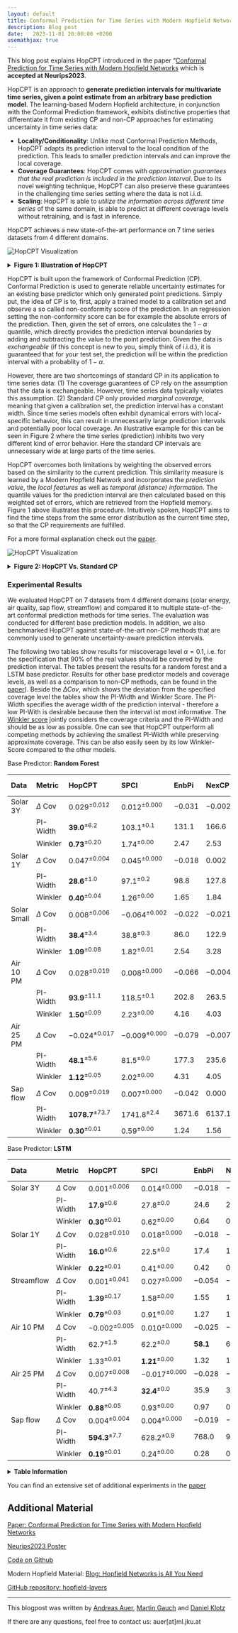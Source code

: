 ```yaml
---
layout: default
title: Conformal Prediction for Time Series with Modern Hopfield Networks
description: Blog post
date:   2023-11-01 20:00:00 +0200
usemathjax: true
---
```


<link rel="stylesheet" href="assets/css/accordion.css">

This blog post explains HopCPT introduced in the paper “[Conformal Prediction for Time Series with Modern Hopfield Networks](https://arxiv.org/abs/2303.12783) which is **accepted at Neurips2023**.

HopCPT is an approach to **generate prediction intervals for multivariate time series, given a point estimate from an arbitrary base prediction model**.
The learning-based Modern Hopfield architecture, in conjunction with the Conformal Prediction framework, exhibits distinctive properties that differentiate it from existing CP and non-CP approaches for estimating uncertainty in time series data:

- **Locality/Conditionality**: Unlike most Conformal Prediction Methods, HopCPT adapts its prediction interval to the local condition of the prediction. This leads to smaller prediction intervals and can improve the local coverage.
- **Coverage Guarantees**: HopCPT comes with *approximation guarantees that the real prediction is included in the prediction interval*. Due to its novel weighting technique, HopCPT can also preserve these guarantees in the challenging time series setting where the data is not i.i.d. 
- **Scaling**: HopCPT is able to *utilize the information across different time series* of the same domain, is able to predict at different coverage levels without retraining, and is fast in inference.

HopCPT achieves a new state-of-the-art performance on 7 time series datasets from 4 different domains.

![HopCPT Visualization](/assets/Figure1_Animated_higherRes.gif)
<details>
  <summary> <strong>Figure 1: Illustration of HopCPT</strong> </summary>
  HopCPT find the relevant time steps of the past and retrieves its errors with a weighting. Then a weighted CP interval is build.
</details>

HopCPT is built upon the framework of Conformal Prediction (CP).
Conformal Prediction is used to generate reliable uncertainty estimates for an existing base predictor which only generated point predictions.
Simply put, the idea of CP is to, first, apply a trained model to a calibration set and observe a so called non-conformity score of the prediction.
In an regression setting the non-conformity score can be for example the absolute errors of the prediction.
Then, given the set of errors, one calculates the $1-\alpha$ quantile, which directly provides the prediction interval boundaries by adding and subtracting the value to the point prediction.
Given the data is *exchangeable* (if this concept is new to you, simply think of i.i.d.), it is guaranteed that for your test set, the prediction will be within the prediction interval with a probablity of  $1-\alpha$.

However, there are two shortcomings of standard CP in its application to time series data:
(1) The coverage guarantees of CP rely on the assumption that the data is exchangeable. However, time series data typically violates this assumption.
(2) Standard CP only provided *marginal coverage*, meaning that given a calibration set, the prediction interval has a constant width.
Since time series models often exhibit dynamical errors with local-specific behavior, this can result in unnecessarily large prediction intervals and potentially poor local coverage.
An illustrative example for this can be seen in Figure 2 where the time series (prediction) inhibits two very different kind of error behavior. Here the standard CP intervals are unnecessary wide at large parts of the time series.

HopCPT overcomes both limitations by weighting the observed errors based on the similarity to the current prediction. This similarity measure is learned by a Modern Hopfield Network and incorporates the *prediction value*, the *local features* as well as *temporal (distance) information*.
The quantile values for the prediction interval are then calculated based on this weighted set of errors, which are retrieved from the Hopfield memory. 
Figure 1 above illustrates this procedure.
Intuitively spoken, HopCPT aims to find  the time steps from the same error distribution as the current time step, so that the CP requirements are fulfilled.

For a more formal explanation check out the [paper](https://arxiv.org/abs/2303.12783).

![HopCPT Visualization](/assets/blogpost_toy.png)
<details>
  <summary> <strong>Figure 2:  HopCPT Vs. Standard CP</strong> </summary>
  HopCPT is able to capture the different error distributions of the time series and adapts the prediction interval accordingly.
  Standard CP build only a marginal prediction interval which is very inefficent for the low error part of the time series
</details>

### Experimental Results

We evaluated HopCPT on 7 datasets from 4 different domains (solar energy, air quality, sap flow, streamflow) and compared it to multiple state-of-the-art conformal prediction methods for time series. The evaluation was conducted for different base prediction models. In addition, we also benchmarked HopCPT against state-of-the-art non-CP methods that are commonly used to generate uncertainty-aware prediction intervals.

The following two tables show results for miscoverage level $\alpha=0.1$, i.e. for the specification that 90% of the real values should be covered by the prediction interval. The tables present the results for a random forest and a LSTM base predictor. Results for other base predictor models and coverage levels, as well as a comparison to non-CP methods, can be found in the [paper](https://arxiv.org/abs/2303.12783)).
Beside the $\Delta Cov$,  which shows the deviation from the specified coverage level the tables show the PI-Width and Winkler Score. The  PI-Width specifies the average width of the prediction interval - therefore a low PI-With is desirable because then the interval ist most informative. The [Winkler score](https://otexts.com/fpp3/distaccuracy.html) jointly considers the coverage criteria and the PI-Width and should be as low as possible.
One can see that HopCPT outperform all competing methods by achieving the smallest PI-Width while preserving approximate coverage.
This can be also easily seen by its low Winkler-Score compared to the other models.


Base Predictor: **Random Forest**

| Data | Metric | HopCPT | SPCI | EnbPi | NexCP | CopulaCPTS | CP/CF-RNN |  
|:------------|:-------------|:----------------------------|:---------------------|:---------|:---------|:-----------|:----------|  
| Solar 3Y | $\Delta$ Cov | $0.029^{\pm 0.012}$ | $0.012^{\pm 0.000}$ | $-0.031$ | $-0.002$ | $0.005$ | $0.004$ |  
|  | PI-Width | $\textbf{39.0}^{\pm 6.2}$ | $103.1^{\pm 0.1}$ | $131.1$ | $166.6$ | $174.9$ | $174.6$ |  
|  | Winkler | $\textbf{0.73}^{\pm 0.20}$ | $1.74^{\pm 0.00}$ | $2.47$ | $2.53$ | $2.75$ | $2.76$ |  
| Solar 1Y | $\Delta$ Cov | $0.047^{\pm 0.004}$ | $0.045^{\pm 0.000}$ | $-0.018$ | $0.002$ | $0.056$ | $0.063$ |  
|  | PI-Width | $\textbf{28.6}^{\pm 1.0}$ | $97.1^{\pm 0.2}$ | $98.8$ | $127.8$ | $182.4$ | $204.9$ |  
|  | Winkler | $\textbf{0.40}^{\pm 0.04}$ | $1.26^{\pm 0.00}$ | $1.65$ | $1.84$ | $2.10$ | $2.30$ |  
| Solar Small | $\Delta$ Cov | $0.008^{\pm 0.006}$ | $-0.064^{\pm 0.002}$ | $-0.022$ | $-0.021$ | $-0.027$ | $-0.025$ |  
|  | PI-Width | $\textbf{38.4}^{\pm 3.4}$ | $38.8^{\pm 0.3}$ | $86.0$ | $122.9$ | $110.4$ | $111.4$ |  
|  | Winkler | $\textbf{1.09}^{\pm 0.08}$ | $1.82^{\pm 0.01}$ | $2.54$ | $3.28$ | $3.47$ | $3.48$ |  
| Air 10 PM | $\Delta$ Cov | $0.028^{\pm 0.019}$ | $0.008^{\pm 0.000}$ | $-0.066$ | $-0.004$ | $-0.019$ | $-0.033$ |  
|  | PI-Width | $\textbf{93.9}^{\pm 11.1}$ | $118.5^{\pm 0.1}$ | $202.8$ | $263.5$ | $243.1$ | $229.8$ |  
|  | Winkler | $\textbf{1.50}^{\pm 0.09}$ | $2.23^{\pm 0.00}$ | $4.16$ | $4.03$ | $4.94$ | $4.98$ |  
| Air 25 PM | $\Delta$ Cov | $-0.024^{\pm 0.017}$ | $-0.009^{\pm 0.000}$ | $-0.079$ | $-0.007$ | $-0.025$ | $-0.042$ |  
|  | PI-Width | $\textbf{48.1}^{\pm 5.6}$ | $81.5^{\pm 0.0}$ | $177.3$ | $235.6$ | $212.6$ | $203.5$ |  
|  | Winkler | $\textbf{1.12}^{\pm 0.05}$ | $2.02^{\pm 0.00}$ | $4.31$ | $4.05$ | $4.94$ | $4.98$ |  
| Sap flow | $\Delta$ Cov | $0.009^{\pm 0.019}$ | $0.007^{\pm 0.000}$ | $-0.042$ | $0.000$ | $0.014$ | $0.005$ |  
|  | PI-Width | $\textbf{1078.7}^{\pm 73.7}$ | $1741.8^{\pm 2.4}$ | $3671.6$ | $6137.1$ | $7131.1$ | $7201.5$ |  
|  | Winkler | $\textbf{0.30}^{\pm 0.01}$ | $0.59^{\pm 0.00}$ | $1.24$ | $1.56$ | $1.76$ | $1.80$ |

Base Predictor: **LSTM**

| Data | Metric | HopCPT | SPCI | EnbPi | NexCP | CopulaCPTS | CP/CF-RNN |  
|:-----------|:-------------|:---------------------------|:---------------------------|:----------------|:---------|:-----------|:----------|  
| Solar 3Y | $\Delta$ Cov | $0.001^{\pm 0.006}$ | $0.014^{\pm 0.000}$ | $-0.018$ | $-0.001$ | $0.007$ | $0.007$ |  
|  | PI-Width | $\textbf{17.9}^{\pm 0.6}$ | $27.8^{\pm 0.0}$ | $24.6$ | $28.2$ | $31.9$ | $33.0$ |  
|  | Winkler | $\textbf{0.30}^{\pm 0.01}$ | $0.62^{\pm 0.00}$ | $0.64$ | $0.63$ | $0.68$ | $0.70$ |  
| Solar 1Y | $\Delta$ Cov | $0.028^{\pm 0.010}$ | $0.018^{\pm 0.000}$ | $-0.018$ | $-0.001$ | $0.018$ | $0.025$ |  
|  | PI-Width | $\textbf{16.0}^{\pm 0.6}$ | $22.5^{\pm 0.0}$ | $17.4$ | $19.5$ | $23.1$ | $25.0$ |  
|  | Winkler | $\textbf{0.22}^{\pm 0.01}$ | $0.41^{\pm 0.00}$ | $0.42$ | $0.41$ | $0.43$ | $0.43$ |  
| Streamflow | $\Delta$ Cov | $0.001^{\pm 0.041}$ | $0.027^{\pm 0.000}$ | $-0.054$ | $-0.000$ | $0.005$ | $0.009$ |  
|  | PI-Width | $\textbf{1.39}^{\pm 0.17}$ | $1.58^{\pm 0.00}$ | $1.55$ | $1.94$ | $1.99$ | $2.08$ |  
|  | Winkler | $\textbf{0.79}^{\pm 0.03}$ | $0.91^{\pm 0.00}$ | $1.27$ | $1.21$ | $1.28$ | $1.29$ |  
| Air 10 PM | $\Delta$ Cov | $-0.002^{\pm 0.005}$ | $0.010^{\pm 0.000}$ | $-0.025$ | $-0.002$ | $0.001$ | $0.004$ |  
|  | PI-Width | $62.7^{\pm 1.5}$ | $62.2^{\pm 0.0}$ | $\textbf{58.1}$ | $62.4$ | $61.8$ | $63.0$ |  
|  | Winkler | $1.33^{\pm 0.01}$ | $\textbf{1.21}^{\pm 0.00}$ | $1.32$ | $1.29$ | $1.34$ | $1.34$ |  
| Air 25 PM | $\Delta$ Cov | $0.007^{\pm 0.008}$ | $-0.017^{\pm 0.000}$ | $-0.028$ | $-0.003$ | $-0.019$ | $-0.025$ |  
|  | PI-Width | $40.7^{\pm 4.3}$ | $\textbf{32.4}^{\pm 0.0}$ | $35.9$ | $38.6$ | $34.0$ | $32.8$ |  
|  | Winkler | $\textbf{0.88}^{\pm 0.05}$ | $0.93^{\pm 0.00}$ | $0.97$ | $0.94$ | $0.99$ | $0.99$ |  
| Sap flow | $\Delta$ Cov | $0.004^{\pm 0.004}$ | $0.004^{\pm 0.000}$ | $-0.019$ | $-0.000$ | $-0.022$ | $-0.042$ |  
|  | PI-Width | $\textbf{594.3}^{\pm 7.7}$ | $628.2^{\pm 0.9}$ | $768.0$ | $990.0$ | $903.9$ | $817.2$ |  
|  | Winkler | $\textbf{0.19}^{\pm 0.01}$ | $0.24^{\pm 0.00}$ | $0.28$ | $0.32$ | $0.35$ | $0.36$ |

<details>
  <summary> <strong>Table Information</strong> </summary>
  Bold numbers correspond to the  best result for the respective metric in the experiment (PI-Width and Winkler score). The error term represents the standard deviation over  repeated runs with different seeds (results without an error term are from deterministic models) <br><br>
  Check the paper for more detailed explanation about the overall experiment, data sets, compared models, hyperparameter tuning and other details.
  There you can also find additional evaluations, also to non-CP methods. 
</details>


You can find an extensive set of additional experiments in the [paper](https://arxiv.org/abs/2303.12783)

## Additional Material

[Paper: Conformal Prediction for Time Series with Modern Hopfield Networks](https://arxiv.org/abs/2303.12783)

[Neurips2023 Poster](https://neurips.cc/virtual/2023/poster/72007)

[Code on Github](https://github.com/ml-jku/HopCPT)


Modern Hopfield Material:
[Blog: Hopfield Networks is All You Need](https://ml-jku.github.io/hopfield-layers/)

[GitHub repository: hopfield-layers](https://github.com/ml-jku/hopfield-layers)

***

This blogpost was written by [Andreas Auer](https://apointa.github.io/), [Martin Gauch](https://gauchm.github.io/) and [Daniel Klotz](http://www.allokkio.net/)

If there are any questions, feel free to contact us: auer[at]ml.jku.at